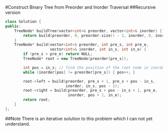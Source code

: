 #Construct Binary Tree from Preorder and Inorder Traversal
##Recursive version
```C++
class Solution {
public:
    TreeNode* buildTree(vector<int>& preorder, vector<int>& inorder) {
        return build(preorder, 0, preorder.size() - 1, inorder, 0, inorder.size() - 1);
    }
    TreeNode* build(vector<int>& preorder, int pre_s, int pre_e, 
                    vector<int>& inorder, int in_s, int in_e) {
        if (pre_s > pre_e) return NULL;
        TreeNode* root = new TreeNode(preorder[pre_s]);

        int pos = in_s; // find the position of the root node in inorder array
        while (inorder[pos] != preorder[pre_s]) { pos++; }

        root->left = build(preorder, pre_s + 1, pre_s + pos - in_s,
                           inorder, in_s, pos - 1);
        root->right = build(preorder, pre_s + pos - in_s + 1, pre_e,
                            inorder, pos + 1, in_e);
        return root;
    }
};
```
##Note
There is an iterative solution to this problem which I can not yet understand.
